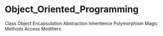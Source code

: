 # Object_Oriented_Programming
Class
Object
Encapsulation
Abstraction
Inheritence
Polymorphism
Magic Methods
Access Modifiers
